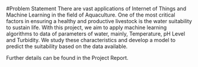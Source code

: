 #Problem Statement
There are vast applications of Internet of Things and Machine Learning in the field of Aquaculture. One of the most critical factors in ensuring a healthy and productive livestock is the water suitability to sustain life. With this project, we aim to apply machine learning algorithms to data of parameters of water, mainly, Temperature, pH Level and Turbidity. We study these characteristics and develop a model to predict the suitability based on the data available.

Further details can be found in the Project Report.
